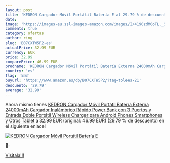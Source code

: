 ```yaml
---
layout: post
title: 'KEDRON Cargador Móvil Portátil Batería E al 29.79 % de descuento'
date: 
image: 'https://images-eu.ssl-images-amazon.com/images/I/4190zdM0oTL._SL200_.jpg'
comments: true
category: ofertas
author: ring
slug: 'B07CXTW5P2-es'
actualPrice: 32.99 EUR
currency: EUR
price: 32.99
comparePrice: 46.99 EUR
prodname: 'KEDRON Cargador Móvil Portátil Batería Externa 24000mAh Cargador Inalámbrico Rápido Power Bank con 3 Puertos y Entrada Doble Portátil Wireless Charger para Android Phones  Smartphones y Otros Tablet'
country: 'es'
flag: '🇪🇸'
buyurl: 'https://www.amazon.es/dp/B07CXTW5P2/?tag=tolees-21'
descuento: '29.79'
average: '32.99'
---
```


Ahora mismo tienes [KEDRON Cargador Móvil Portátil Batería Externa 24000mAh Cargador Inalámbrico Rápido Power Bank con 3 Puertos y Entrada Doble Portátil Wireless Charger para Android Phones  Smartphones y Otros Tablet](https://www.amazon.es/dp/B07CXTW5P2/?tag=tolees-21) a 32.99 EUR (original: 46.99 EUR) (29.79 %  de descuento) en el siguiente enlace!

[![KEDRON Cargador Móvil Portátil Batería E](https://images-eu.ssl-images-amazon.com/images/I/4190zdM0oTL._SL200_.jpg)](https://www.amazon.es/dp/B07CXTW5P2/?tag=tolees-21)

🔎:


[Visítala!!!](https://www.amazon.es/dp/B07CXTW5P2/?tag=tolees-21)
